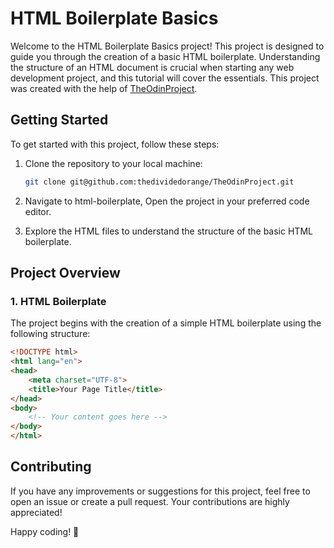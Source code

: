 # HTML Boilerplate Basics

Welcome to the HTML Boilerplate Basics project! This project is designed to guide you through the creation of a basic HTML boilerplate. Understanding the structure of an HTML document is crucial when starting any web development project, and this tutorial will cover the essentials. This project was created with the help of <a href="https://www.theodinproject.com">TheOdinProject</a>.

## Getting Started

To get started with this project, follow these steps:

1. Clone the repository to your local machine:

    ```bash
    git clone git@github.com:thedividedorange/TheOdinProject.git
    ```

2. Navigate to html-boilerplate, Open the project in your preferred code editor.

3. Explore the HTML files to understand the structure of the basic HTML boilerplate.

## Project Overview

### 1. HTML Boilerplate

The project begins with the creation of a simple HTML boilerplate using the following structure:

```html
<!DOCTYPE html>
<html lang="en">
<head>
    <meta charset="UTF-8">
    <title>Your Page Title</title>
</head>
<body>
    <!-- Your content goes here -->
</body>
</html>
```

## Contributing

If you have any improvements or suggestions for this project, feel free to open an issue or create a pull request. Your contributions are highly appreciated!

Happy coding! 🚀
